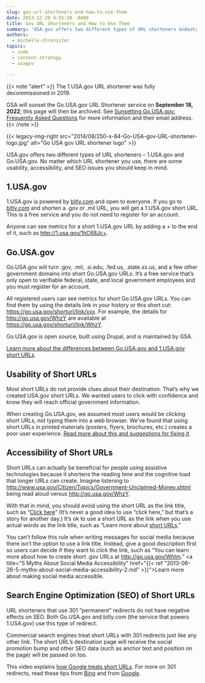 ```yaml
---
slug: gov-url-shorteners-and-how-to-use-them
date: 2013-12-20 9:55:30 -0400
title: Gov URL Shorteners and How to Use Them
summary: 'USA.gov offers two different types of URL shorteners &ndash; 1.USA.gov and Go.USA.gov. No matter which URL shortener you use, there are some usability, accessibility, and SEO issues you should keep in mind.'
authors:
  - michelle-chronister
topics:
  - code
  - content-strategy
  - usagov

---
```


{{< note "alert" >}}
The 1.USA.gov URL shortener was fully decommissioned in 2019.

GSA will sunset the Go.USA.gov URL Shortener service on **September 18, 2022**; this page will then be archived. See [Sunsetting Go.USA.gov: Frequently Asked Questions](https://blog.usa.gov/sunsetting-go.usa.gov-frequently-asked-questions) for more information and their email address.
{{< /note >}}

{{< legacy-img-right src="2014/08/250-x-84-Go-USA-gov-URL-shortener-logo.jpg" alt="Go USA gov URL shortener logo" >}}

USA.gov offers two different types of URL shorteners – 1.USA.gov and Go.USA.gov. No matter which URL shortener you use, there are some usability, accessibility, and SEO issues you should keep in mind.

## 1.USA.gov

1.USA.gov is powered by <a href="http://bitly.com/">bitly.com</a> and open to everyone. If you go to <a href="http://bitly.com/">bitly.com</a> and shorten a .gov or .mil URL, you will get a 1.USA.gov short URL. This is a free service and you do not need to register for an account.

Anyone can see metrics for a short 1.USA.gov URL by adding a + to the end of it, such as <a href="http://1.usa.gov/1hC68Jc+">http://1.usa.gov/1hC68Jc+</a>.

## Go.USA.gov

Go.USA.gov will turn .gov, .mil, .si.edu, .fed.us, .state.xx.us, and a few other government domains into short Go.USA.gov URLs. It’s a free service that’s only open to verifiable federal, state, and local government employees and you must register for an account.

All registered users can see metrics for short Go.USA.gov URLs. You can find them by using the details link in your history or this short cut: https://go.usa.gov/shorturl/link/xxx. For example, the details for <a href="http://go.usa.gov/WhzY">http://go.usa.gov/WhzY</a> are available at <a href="https://go.usa.gov/shorturl/link/WhzY">https://go.usa.gov/shorturl/link/WhzY</a>.

Go.USA.gov is open source, built using Drupal, and is maintained by GSA.

[Learn more about the differences between Go.USA.gov and 1.USA.gov short URLs](https://blog.usa.gov/sunsetting-go.usa.gov-frequently-asked-questions "USA.gov Short URLs").

## Usability of Short URLs

Most short URLs do not provide clues about their destination. That’s why we created USA.gov short URLs. We wanted users to click with confidence and know they will reach official government information.

When creating Go.USA.gov, we assumed most users would be clicking short URLs, not typing them into a web browser. We’ve found that using short URLs in printed materials (posters, flyers, brochures, etc.) creates a poor user experience. <a href="http://go.usa.gov/node/14">Read more about this and suggestions for fixing it</a>.

## Accessibility of Short URLs

Short URLs can actually be beneficial for people using assistive technologies because it shortens the reading time and the cognitive load that longer URLs can create. Imagine listening to <a href="http://www.usa.gov/Citizen/Topics/Government-Unclaimed-Money.shtml">http://www.usa.gov/Citizen/Topics/Government-Unclaimed-Money.shtml</a> being read aloud versus <a href="http://go.usa.gov/WhzY">http://go.usa.gov/WhzY</a>.

With that in mind, you should avoid using the short URL as the link title, such as “<a title="USA.gov Short URLs" href="https://blog.usa.gov/sunsetting-go.usa.gov-frequently-asked-questions">Click here</a>” (It’s never a good idea to use “click here,” but that’s a story for another day.) It’s ok to use a short URL as the link when you use actual words as the link title, such as “Learn more about <a title="USA.gov Short URLs" href="https://blog.usa.gov/sunsetting-go.usa.gov-frequently-asked-questions">short URLs</a>.”

You can’t follow this rule when writing messages for social media because there isn’t the option to use a link title. Instead, give a good description first so users can decide if they want to click the link, such as “You can learn more about how to create short .gov URLs at <a title="USA.gov Short URLs" href="https://blog.usa.gov/sunsetting-go.usa.gov-frequently-asked-questions">http://go.usa.gov/Whtm</a>.” <a title="5 Myths About Social Media Accessibility" href="{{< ref "2013-06-26-5-myths-about-social-media-accessibility-2.md" >}}">Learn more about making social media accessible</a>.

## Search Engine Optimization (SEO) of Short URLs

URL shorteners that use 301 “permanent” redirects do not have negative effects on SEO. Both Go.USA.gov and bitly.com (the service that powers 1.USA.gov) use this type of redirect.

Commercial search engines treat short URLs with 301 redirects just like any other link. The short URL’s destination page will receive the social promotion bump and other SEO data (such as anchor text and position on the page) will be passed on too.

This video explains <a href="http://www.youtube.com/watch?v=QMkltd6dZzU">how Google treats short URLs</a>. For more on 301 redirects, read these tips from <a href="https://blogs.bing.com/webmaster/2011/10/06/managing-redirects-301s-302s-and-canonicals/">Bing</a> and from <a href="https://support.google.com/webmasters/answer/93633">Google</a>.